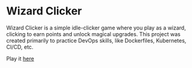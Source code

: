 # Wizard Clicker

Wizard Clicker is a simple idle-clicker game where you play as a wizard, clicking to earn points and unlock magical upgrades. This project was created primarily to practice DevOps skills, like Dockerfiles, Kubernetes, CI/CD, etc.

Play it [here](https://wizard-clicker.fly.dev/)
